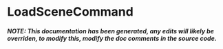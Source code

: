 # LoadSceneCommand


##### NOTE: This documentation has been generated, any edits will likely be overriden, to modify this, modify the doc comments in the source code.
